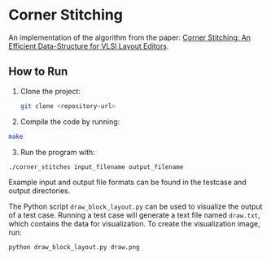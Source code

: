 # Corner Stitching
An implementation of the algorithm from the paper: [Corner Stitching: An Efficient Data-Structure for VLSI Layout Editors](https://ieeexplore.ieee.org/document/1270061).

## How to Run
1. Clone the project:
   ```bash
   git clone <repository-url>
2. Compile the code by running:

```bash
make
```
3. Run the program with:

```bash
./corner_stitches input_filename output_filename
```
Example input and output file formats can be found in the testcase and output directories.

The Python script `draw_block_layout.py` can be used to visualize the output of a test case. Running a test case will generate a text file named `draw.txt`, which contains the data for visualization. To create the visualization image, run:
```bash
python draw_block_layout.py draw.png
```
